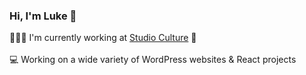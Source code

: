 ### Hi, I'm Luke 👋

👨🏻‍💻 I'm currently working at [Studio Culture](https://studio-culture.com.au/) 🏢<br><br>
💻 Working on a wide variety of WordPress websites & React projects<br><br>
